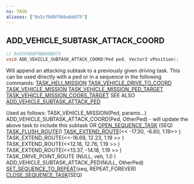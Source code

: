 ```yaml
---
ns: TASK
aliases: ["0x5cf0d8f9bba0dd75"]
---
```

## ADD_VEHICLE_SUBTASK_ATTACK_COORD

```c
// 0x5CF0D8F9BBA0DD75
void ADD_VEHICLE_SUBTASK_ATTACK_COORD(Ped ped, Vector3 vPosition);
```

Will append an attacking subtask to a previously given driving task. This can be used directly with a ped or in a sequence in the following commands: [TASK_HELI_MISSION](#_0xDAD029E187A2BEB4) [TASK_VEHICLE_DRIVE_TO_COORD](#_0xE2A2AA2F659D77A7) [TASK_VEHICLE_MISSION](#_0x659427E0EF36BCDE) [TASK_VEHICLE_MISSION_PED_TARGET](#_0x9454528DF15D657A) [TASK_VEHICLE_MISSION_COORS_TARGET](#_0xF0AF20AA7731F8C3) SEE ALSO [ADD_VEHICLE_SUBTASK_ATTACK_PED](#_0x85F462BADC7DA47F)

Used as follows: TASK_VEHICLE_MISSION(Ped, params...) ADD_VEHICLE_SUBTASK_ATTACK_COORD(Ped, OtherPed) - will update the above task to include this subtask OR [OPEN_SEQUENCE_TASK](#_0xE8854A4326B9E12B) (SEQ) [TASK_FLUSH_ROUTE](#_0x841142A1376E9006)() [TASK_EXTEND_ROUTE](#_0x1E7889778264843A)(<< -17.30, -6.60, 1.19>> ) TASK_EXTEND_ROUTE(<<-16.69, 12.23, 1.19 >> ) TASK_EXTEND_ROUTE(<<12.18, 12.76, 1.19 >> ) TASK_EXTEND_ROUTE(<<13.37, -14.18, 1.19 >> ) TASK_DRIVE_POINT_ROUTE (NULL, veh, 1.0 ) ADD_VEHICLE_SUBTASK_ATTACK_PED(NULL, OtherPed) [SET_SEQUENCE_TO_REPEAT](#_0x58C70CF3A41E4AE7)(seq, REPEAT_FOREVER) [CLOSE_SEQUENCE_TASK](#_0x39E72BC99E6360CB)(SEQ)

